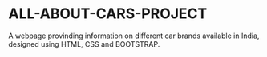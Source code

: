 # ALL-ABOUT-CARS-PROJECT
 A webpage provinding information on different car brands available in India, designed using HTML, CSS and BOOTSTRAP.
